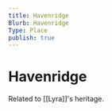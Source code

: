 ```yaml
---
title: Havenridge
Blurb: Havenridge
Type: Place
publish: true
---
```

# Havenridge

Related to [[Lyra]]'s heritage. 
